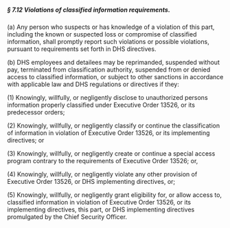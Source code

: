 ##### § 7.12 Violations of classified information requirements. #####

(a) Any person who suspects or has knowledge of a violation of this part, including the known or suspected loss or compromise of classified information, shall promptly report such violations or possible violations, pursuant to requirements set forth in DHS directives.

(b) DHS employees and detailees may be reprimanded, suspended without pay, terminated from classification authority, suspended from or denied access to classified information, or subject to other sanctions in accordance with applicable law and DHS regulations or directives if they:

(1) Knowingly, willfully, or negligently disclose to unauthorized persons information properly classified under Executive Order 13526, or its predecessor orders;

(2) Knowingly, willfully, or negligently classify or continue the classification of information in violation of Executive Order 13526, or its implementing directives; or

(3) Knowingly, willfully, or negligently create or continue a special access program contrary to the requirements of Executive Order 13526; or,

(4) Knowingly, willfully, or negligently violate any other provision of Executive Order 13526, or DHS implementing directives, or;

(5) Knowingly, willfully, or negligently grant eligibility for, or allow access to, classified information in violation of Executive Order 13526, or its implementing directives, this part, or DHS implementing directives promulgated by the Chief Security Officer.